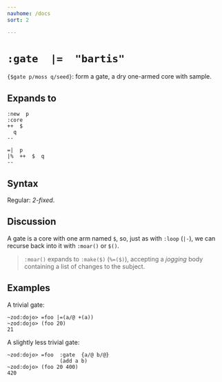 ```yaml
---
navhome: /docs
sort: 2

---
```


# `:gate  |=  "bartis"` 

`{$gate p/moss q/seed}`: form a gate, a dry one-armed core with sample.

## Expands to

```
:new  p
:core
++  $
  q
--
```

```
=|  p
|%  ++  $  q
--
```

## Syntax

Regular: *2-fixed*.

## Discussion

A gate is a core with one arm named `$`, so, just as with `:loop` (`|-`),
we can recurse back into it with `:moar()` or `$()`.

> `:moar()` expands to `:make($)` (`%=($)`), accepting a *jogging* body
> containing a list of changes to the subject.

## Examples

A trivial gate:

```
~zod:dojo> =foo |=(a/@ +(a))
~zod:dojo> (foo 20)
21
```

A slightly less trivial gate:

```
~zod:dojo> =foo  :gate  {a/@ b/@}
                 (add a b)
~zod:dojo> (foo 20 400)
420
```
